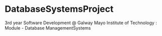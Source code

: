 # DatabaseSystemsProject
3rd year Software Development @ Galway Mayo Institute of Technology : Module - Database ManagementSystems
